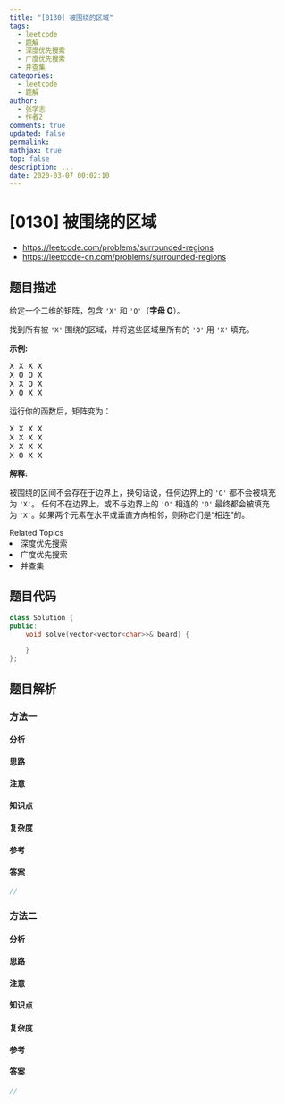 ```yaml
---
title: "[0130] 被围绕的区域"
tags:
  - leetcode
  - 题解
  - 深度优先搜索
  - 广度优先搜索
  - 并查集
categories:
  - leetcode
  - 题解
author:
  - 张学志
  - 作者2
comments: true
updated: false
permalink:
mathjax: true
top: false
description: ...
date: 2020-03-07 00:02:10
---
```



# [0130] 被围绕的区域
* https://leetcode.com/problems/surrounded-regions
* https://leetcode-cn.com/problems/surrounded-regions


## 题目描述

<p>给定一个二维的矩阵，包含&nbsp;<code>&#39;X&#39;</code>&nbsp;和&nbsp;<code>&#39;O&#39;</code>（<strong>字母 O</strong>）。</p>

<p>找到所有被 <code>&#39;X&#39;</code> 围绕的区域，并将这些区域里所有的&nbsp;<code>&#39;O&#39;</code> 用 <code>&#39;X&#39;</code> 填充。</p>

<p><strong>示例:</strong></p>

<pre>X X X X
X O O X
X X O X
X O X X
</pre>

<p>运行你的函数后，矩阵变为：</p>

<pre>X X X X
X X X X
X X X X
X O X X
</pre>

<p><strong>解释:</strong></p>

<p>被围绕的区间不会存在于边界上，换句话说，任何边界上的&nbsp;<code>&#39;O&#39;</code>&nbsp;都不会被填充为&nbsp;<code>&#39;X&#39;</code>。 任何不在边界上，或不与边界上的&nbsp;<code>&#39;O&#39;</code>&nbsp;相连的&nbsp;<code>&#39;O&#39;</code>&nbsp;最终都会被填充为&nbsp;<code>&#39;X&#39;</code>。如果两个元素在水平或垂直方向相邻，则称它们是&ldquo;相连&rdquo;的。</p>
<div><div>Related Topics</div><div><li>深度优先搜索</li><li>广度优先搜索</li><li>并查集</li></div></div>


## 题目代码

```cpp
class Solution {
public:
    void solve(vector<vector<char>>& board) {

    }
};
```


## 题目解析


### 方法一

#### 分析

#### 思路

#### 注意

#### 知识点

#### 复杂度

#### 参考

#### 答案

```cpp
//
```


### 方法二

#### 分析

#### 思路

#### 注意

#### 知识点

#### 复杂度

#### 参考

#### 答案

```cpp
//
```


